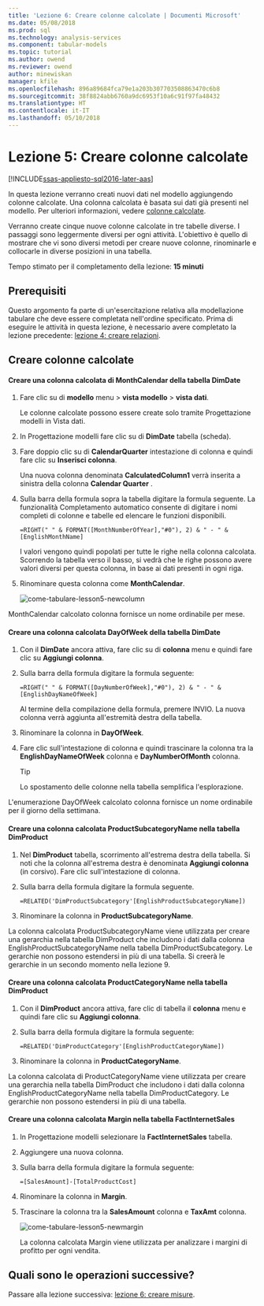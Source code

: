 ```yaml
---
title: 'Lezione 6: Creare colonne calcolate | Documenti Microsoft'
ms.date: 05/08/2018
ms.prod: sql
ms.technology: analysis-services
ms.component: tabular-models
ms.topic: tutorial
ms.author: owend
ms.reviewer: owend
author: minewiskan
manager: kfile
ms.openlocfilehash: 896a89684fca79e1a203b307703508863470c6b8
ms.sourcegitcommit: 38f8824abb6760a9dc6953f10a6c91f97fa48432
ms.translationtype: HT
ms.contentlocale: it-IT
ms.lasthandoff: 05/10/2018
---
```

# <a name="lesson-5-create-calculated-columns"></a>Lezione 5: Creare colonne calcolate
[!INCLUDE[ssas-appliesto-sql2016-later-aas](../includes/ssas-appliesto-sql2016-later-aas.md)]

In questa lezione verranno creati nuovi dati nel modello aggiungendo colonne calcolate. Una colonna calcolata è basata sui dati già presenti nel modello. Per ulteriori informazioni, vedere [colonne calcolate](../analysis-services/tabular-models/ssas-calculated-columns.md).  
  
Verranno create cinque nuove colonne calcolate in tre tabelle diverse. I passaggi sono leggermente diversi per ogni attività. L'obiettivo è quello di mostrare che vi sono diversi metodi per creare nuove colonne, rinominarle e collocarle in diverse posizioni in una tabella.  
  
Tempo stimato per il completamento della lezione: **15 minuti**  
  
## <a name="prerequisites"></a>Prerequisiti  
Questo argomento fa parte di un'esercitazione relativa alla modellazione tabulare che deve essere completata nell'ordine specificato. Prima di eseguire le attività in questa lezione, è necessario avere completato la lezione precedente: [lezione 4: creare relazioni](../analysis-services/lesson-4-create-relationships.md). 
  
## <a name="create-calculated-columns"></a>Creare colonne calcolate  
  
#### <a name="create-a-monthcalendar-calculated-column-in-the-dimdate-table"></a>Creare una colonna calcolata di MonthCalendar della tabella DimDate  
  
1.  Fare clic su di **modello** menu > **vista modello** > **vista dati**.  
  
    Le colonne calcolate possono essere create solo tramite Progettazione modelli in Vista dati.  
  
2.  In Progettazione modelli fare clic su di **DimDate** tabella (scheda).  
  
3.  Fare doppio clic su di **CalendarQuarter** intestazione di colonna e quindi fare clic su **Inserisci colonna**.  
  
    Una nuova colonna denominata **CalculatedColumn1** verrà inserita a sinistra della colonna **Calendar Quarter** .  
  
4.  Sulla barra della formula sopra la tabella digitare la formula seguente. La funzionalità Completamento automatico consente di digitare i nomi completi di colonne e tabelle ed elencare le funzioni disponibili.  
  
    ```  
    =RIGHT(" " & FORMAT([MonthNumberOfYear],"#0"), 2) & " - " & [EnglishMonthName]  
    ``` 
  
    I valori vengono quindi popolati per tutte le righe nella colonna calcolata. Scorrendo la tabella verso il basso, si vedrà che le righe possono avere valori diversi per questa colonna, in base ai dati presenti in ogni riga.    
  
5.  Rinominare questa colonna come **MonthCalendar**. 

    ![come-tabulare-lesson5-newcolumn](../analysis-services/media/as-tabular-lesson5-newcolumn.png) 
  
MonthCalendar calcolato colonna fornisce un nome ordinabile per mese.  
  
#### <a name="create-a-dayofweek-calculated-column-in-the-dimdate-table"></a>Creare una colonna calcolata DayOfWeek della tabella DimDate  
  
1.  Con il **DimDate** ancora attiva, fare clic su di **colonna** menu e quindi fare clic su **Aggiungi colonna**.  
  
2.  Sulla barra della formula digitare la formula seguente:  
    
    ```
    =RIGHT(" " & FORMAT([DayNumberOfWeek],"#0"), 2) & " - " & [EnglishDayNameOfWeek]  
    ```
    
    Al termine della compilazione della formula, premere INVIO. La nuova colonna verrà aggiunta all'estremità destra della tabella.  
  
3.  Rinominare la colonna in **DayOfWeek**.  
  
4.  Fare clic sull'intestazione di colonna e quindi trascinare la colonna tra la **EnglishDayNameOfWeek** colonna e **DayNumberOfMonth** colonna.  
  
    > [!TIP]  
    > Lo spostamento delle colonne nella tabella semplifica l'esplorazione.  
  
L'enumerazione DayOfWeek calcolato colonna fornisce un nome ordinabile per il giorno della settimana.  
  
#### <a name="create-a-productsubcategoryname-calculated-column-in-the-dimproduct-table"></a>Creare una colonna calcolata ProductSubcategoryName nella tabella DimProduct  
  
  
1.  Nel **DimProduct** tabella, scorrimento all'estrema destra della tabella. Si noti che la colonna all'estrema destra è denominata **Aggiungi colonna** (in corsivo). Fare clic sull'intestazione di colonna.  
  
2.  Sulla barra della formula digitare la formula seguente.  
    
    ```
    =RELATED('DimProductSubcategory'[EnglishProductSubcategoryName])  
    ```
  
3.  Rinominare la colonna in **ProductSubcategoryName**.  
  
La colonna calcolata ProductSubcategoryName viene utilizzata per creare una gerarchia nella tabella DimProduct che includono i dati dalla colonna EnglishProductSubcategoryName nella tabella DimProductSubcategory. Le gerarchie non possono estendersi in più di una tabella. Si creerà le gerarchie in un secondo momento nella lezione 9.  
  
#### <a name="create-a-productcategoryname-calculated-column-in-the-dimproduct-table"></a>Creare una colonna calcolata ProductCategoryName nella tabella DimProduct  
  
1.  Con il **DimProduct** ancora attiva, fare clic di tabella il **colonna** menu e quindi fare clic su **Aggiungi colonna**.  
  
2.  Sulla barra della formula digitare la formula seguente:  
  
    ```
    =RELATED('DimProductCategory'[EnglishProductCategoryName]) 
    ```
    
3.  Rinominare la colonna in **ProductCategoryName**.  
  
La colonna calcolata di ProductCategoryName viene utilizzata per creare una gerarchia nella tabella DimProduct che includono i dati dalla colonna EnglishProductCategoryName nella tabella DimProductCategory. Le gerarchie non possono estendersi in più di una tabella.  
  
#### <a name="create-a-margin-calculated-column-in-the-factinternetsales-table"></a>Creare una colonna calcolata Margin nella tabella FactInternetSales  
  
1.  In Progettazione modelli selezionare la **FactInternetSales** tabella.  
  
2.  Aggiungere una nuova colonna.  
  
3.  Sulla barra della formula digitare la formula seguente:  
  
    ```
    =[SalesAmount]-[TotalProductCost]
    ``` 

4.  Rinominare la colonna in **Margin**.  
  
5.  Trascinare la colonna tra la **SalesAmount** colonna e **TaxAmt** colonna. 
 
      ![come-tabulare-lesson5-newmargin](../analysis-services/media/as-tabular-lesson5-newmargin.png)
      
    La colonna calcolata Margin viene utilizzata per analizzare i margini di profitto per ogni vendita.  
  
## <a name="whats-next"></a>Quali sono le operazioni successive?
Passare alla lezione successiva: [lezione 6: creare misure](../analysis-services/lesson-6-create-measures.md).
  
  
  
